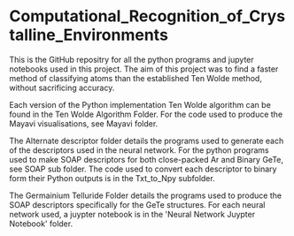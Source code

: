 # Computational_Recognition_of_Crystalline_Environments

This is the GitHub repositry for all the python programs and jupyter notebooks used in this project. The aim of this project was to find a faster method of classifying atoms than the established Ten Wolde method, without sacrificing accuracy. 

Each version of the Python implementation Ten Wolde algorithm can be found in the Ten Wolde Algorithm Folder. For the code used to produce the Mayavi visualisations, see Mayavi folder. 

The Alternate descriptor folder details the programs used to generate each of the descriptors used in the neural network. For the python programs used to make SOAP descriptors for both close-packed Ar and Binary GeTe, see SOAP sub folder. The code used to convert each descriptor to binary form their Python outputs is in the Txt_to_Npy subfolder. 

The Germainium Telluride Folder details the programs used to produce the SOAP descriptors specifically for the GeTe structures. For each neural network used, a juypter notebook is in the 'Neural Network Juypter Notebook' folder.

